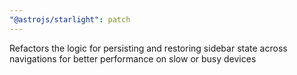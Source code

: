 ```yaml
---
"@astrojs/starlight": patch
---
```


Refactors the logic for persisting and restoring sidebar state across navigations for better performance on slow or busy devices
